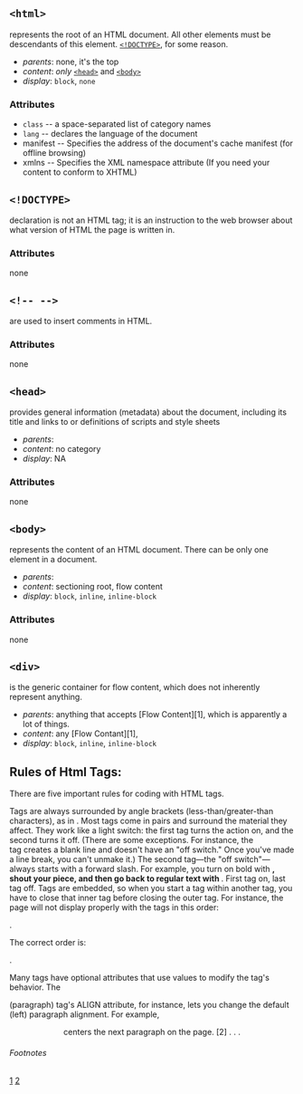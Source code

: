 ## `<html>`

represents the root of an HTML document. All other elements must be descendants of this element.
 [`<!DOCTYPE>`](http://www.w3schools.com/tags/tag_doctype.asp), for some reason.

* _parents_: none, it's the top
* _content_: _only_ [`<head>`](#head) and [`<body>`](#body)
* _display_: `block`, `none`

### Attributes

* `class` -- a space-separated list of category names
* `lang` -- declares the language of the document
*  manifest -- Specifies the address of the document's cache manifest (for offline browsing)
*  xmlns -- Specifies the XML namespace attribute (If you need your content to conform to XHTML)


## `<!DOCTYPE>`

declaration is not an HTML tag; it is an instruction to the web browser about what version of HTML the page is written in.

### Attributes

none


## ``<!-- -->``

are used to insert comments in HTML.

### Attributes

none

## ``<head>``

provides general information (metadata) about the document, including its title and links to or definitions of scripts and style sheets

* _parents_: <html>
* _content_: no category
* _display_: NA

### Attributes

none

## ``<body>``

represents the content of an HTML document. There can be only one <body> element in a document.

* _parents_: <html>
* _content_: sectioning root, flow content
* _display_: `block`, `inline`, `inline-block`

### Attributes

none

## `<div>`

is the generic container for flow content, which does not inherently represent anything.

* _parents_: anything that accepts [Flow Content][1], which is apparently a lot of things.
* _content_: any [Flow Contant][1],
* _display_: `block`, `inline`, `inline-block`

## Rules of Html Tags:

There are five important rules for coding with HTML tags.

Tags are always surrounded by angle brackets (less-than/greater-than characters), as in <HEAD>.
Most tags come in pairs and surround the material they affect. They work like a light switch: the first tag turns the action on, and the second turns it off. (There are some exceptions. For instance, the <BR> tag creates a blank line and doesn't have an "off switch." Once you've made a line break, you can't unmake it.)
The second tag—the "off switch"—always starts with a forward slash. For example, you turn on bold with <B>, shout your piece, and then go back to regular text with </B>.
First tag on, last tag off. Tags are embedded, so when you start a tag within another tag, you have to close that inner tag before closing the outer tag. For instance, the page will not display properly with the tags in this order:
<HEAD><TITLE>Your text</HEAD></TITLE>.

The correct order is:

<HEAD><TITLE>Your text</TITLE></HEAD>.

Many tags have optional attributes that use values to modify the tag's behavior. The <P> (paragraph) tag's ALIGN attribute, for instance, lets you change the default (left) paragraph alignment. For example, <P ALIGN=CENTER> centers the next paragraph on the page. [2]
. . .

###### Footnotes

[1](https://developer.mozilla.org/en-US/docs/Web/Guide/HTML/Content_categories#Flow_content)
[2](http://www.techrepublic.com/article/basic-html-rules/)
